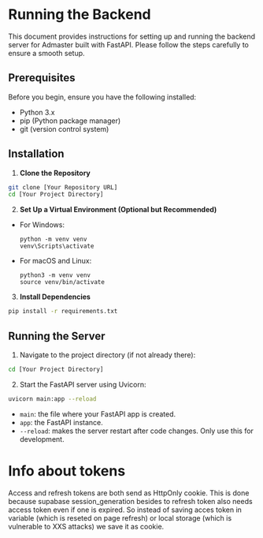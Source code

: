 # Running the Backend

This document provides instructions for setting up and running the backend server for Admaster built with FastAPI. Please follow the steps carefully to ensure a smooth setup.

## Prerequisites

Before you begin, ensure you have the following installed:

- Python 3.x
- pip (Python package manager)
- git (version control system)

## Installation

1. **Clone the Repository**

```bash
git clone [Your Repository URL]
cd [Your Project Directory]
```

2. **Set Up a Virtual Environment (Optional but Recommended)**

- For Windows:
  ```
  python -m venv venv
  venv\Scripts\activate
  ```
- For macOS and Linux:
  ```
  python3 -m venv venv
  source venv/bin/activate
  ```

3. **Install Dependencies**

```bash
pip install -r requirements.txt
```

## Running the Server

1. Navigate to the project directory (if not already there):

```bash
cd [Your Project Directory]
```

2. Start the FastAPI server using Uvicorn:

```bash
uvicorn main:app --reload
```

- `main`: the file where your FastAPI app is created.
- `app`: the FastAPI instance.
- `--reload`: makes the server restart after code changes. Only use this for development.

# Info about tokens

Access and refresh tokens are both send as HttpOnly cookie. This is done because supabase session_generation besides to refresh token also needs access token even if one is expired.
So instead of saving acces token in variable (which is reseted on page refresh) or local storage (which is vulnerable to XXS attacks) we save it as cookie.
